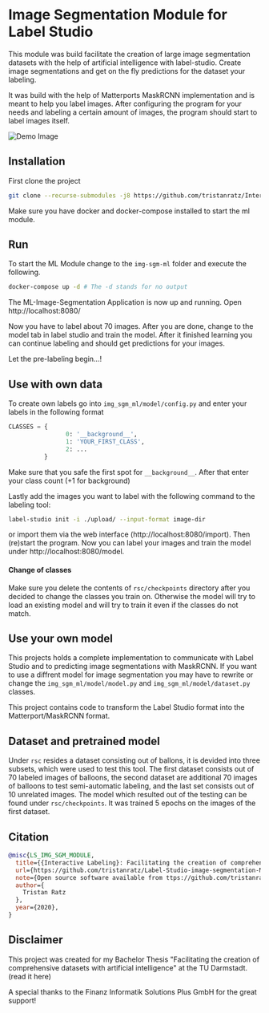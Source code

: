 # Image Segmentation Module for Label Studio

This module was build facilitate the creation of large image segmentation datasets with the help of artificial intelligence with label-studio.
Create image segmentations and get on the fly predictions for the dataset your labeling.

It was build with the help of Matterports MaskRCNN implementation and is meant to help you label images.
After configuring the program for your needs and labeling a certain amount of images, the program should start to label images itself.

![Demo Image](https://github.com/tristanratz/Label-Studio-image-segmentation-ML-Module/blob/main/rsc/user_interface.png?raw=true)

## Installation

First clone the project

```bash
git clone --recurse-submodules -j8 https://github.com/tristanratz/Interactive-Image-Segmentation.git
```

Make sure you have docker and docker-compose installed to start the ml module.

## Run

To start the ML Module change to the ```img-sgm-ml``` folder and execute the following.
```bash
docker-compose up -d # The -d stands for no output
```
The ML-Image-Segmentation Application is now up and running. Open http://localhost:8080/

Now you have to label about 70 images. After you are done, change to the model tab in label studio and train the model.
After it finished learning you can continue labeling and should get predictions for your images.

Let the pre-labeling begin...!

## Use with own data

To create own labels go into ```img_sgm_ml/model/config.py``` and enter your labels in the following format

```python
CLASSES = {
                0: '__background__',
                1: 'YOUR_FIRST_CLASS',
                2: ...
          }       
```
Make sure that you safe the first spot for ```__background__```.
After that enter your class count (+1 for background)

Lastly add the images you want to label with the following command to the labeling tool:

```bash
label-studio init -i ./upload/ --input-format image-dir
```

or import them via the web interface (http://localhost:8080/import). Then (re)start the program.
Now you can label your images and train the model under http://localhost:8080/model.

#### Change of classes

Make sure you delete the contents of ```rsc/checkpoints``` directory after you decided to change the classes you train on. 
Otherwise the model will try to load an existing model and will try to train it even if the classes do not match.

## Use your own model

This projects holds a complete implementation to communicate with Label Studio and to predicting image segmentations with MaskRCNN.
If you want to use a diffrent model for image segmentation you may have to rewrite or change the ```img_sgm_ml/model/model.py``` and
```img_sgm_ml/model/dataset.py``` classes. 

This project contains code to transform the Label Studio format into the Matterport/MaskRCNN format.

## Dataset and pretrained model

Under ```rsc``` resides a dataset consisting out of ballons, it is devided into three subsets, which were used to test this tool.
The first dataset consists out of 70 labeled images of balloons, the second dataset are additional 70 images of balloons to test semi-automatic labeling, and the last set consists out of 10 unrelated images.
The model which resulted out of the testing can be found under ```rsc/checkpoints```.
It was trained 5 epochs on the images of the first dataset.

## Citation
```bibtex
@misc{LS_IMG_SGM_MODULE,
  title={{Interactive Labeling}: Facilitating the creation of comprehensive datasets with artificial intelligence},
  url={https://github.com/tristanratz/Label-Studio-image-segmentation-ML-Module},
  note={Open source software available from ttps://github.com/tristanratz/Label-Studio-image-segmentation-ML-Module},
  author={
    Tristan Ratz
  },
  year={2020},
}
```

## Disclaimer

This project was created for my Bachelor Thesis "Facilitating the creation of comprehensive datasets with
artificial intelligence" at the TU Darmstadt. (read it here)

A special thanks to the Finanz Informatik Solutions Plus GmbH for the great support!
